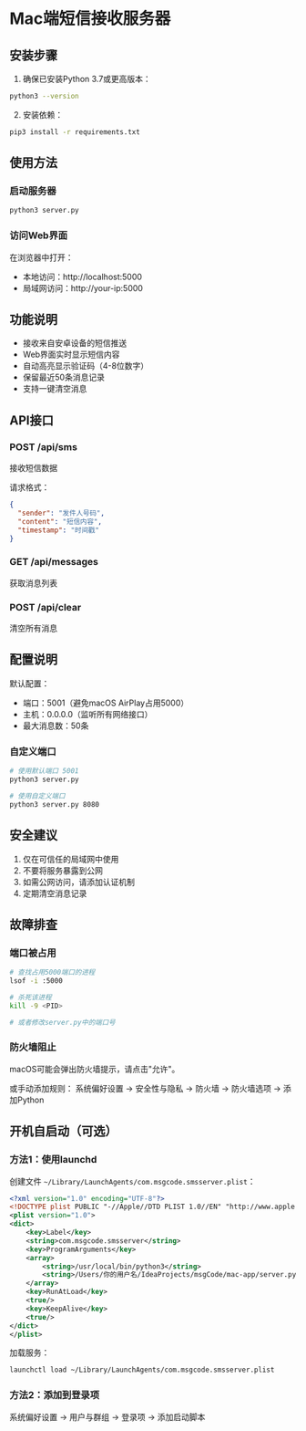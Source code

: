 # Mac端短信接收服务器

## 安装步骤

1. 确保已安装Python 3.7或更高版本：
```bash
python3 --version
```

2. 安装依赖：
```bash
pip3 install -r requirements.txt
```

## 使用方法

### 启动服务器
```bash
python3 server.py
```

### 访问Web界面
在浏览器中打开：
- 本地访问：http://localhost:5000
- 局域网访问：http://your-ip:5000

## 功能说明

- 接收来自安卓设备的短信推送
- Web界面实时显示短信内容
- 自动高亮显示验证码（4-8位数字）
- 保留最近50条消息记录
- 支持一键清空消息

## API接口

### POST /api/sms
接收短信数据

请求格式：
```json
{
  "sender": "发件人号码",
  "content": "短信内容",
  "timestamp": "时间戳"
}
```

### GET /api/messages
获取消息列表

### POST /api/clear
清空所有消息

## 配置说明

默认配置：
- 端口：5001（避免macOS AirPlay占用5000）
- 主机：0.0.0.0（监听所有网络接口）
- 最大消息数：50条

### 自定义端口

```bash
# 使用默认端口 5001
python3 server.py

# 使用自定义端口
python3 server.py 8080
```

## 安全建议

1. 仅在可信任的局域网中使用
2. 不要将服务暴露到公网
3. 如需公网访问，请添加认证机制
4. 定期清空消息记录

## 故障排查

### 端口被占用
```bash
# 查找占用5000端口的进程
lsof -i :5000

# 杀死该进程
kill -9 <PID>

# 或者修改server.py中的端口号
```

### 防火墙阻止
macOS可能会弹出防火墙提示，请点击"允许"。

或手动添加规则：
系统偏好设置 → 安全性与隐私 → 防火墙 → 防火墙选项 → 添加Python

## 开机自启动（可选）

### 方法1：使用launchd

创建文件 `~/Library/LaunchAgents/com.msgcode.smsserver.plist`：
```xml
<?xml version="1.0" encoding="UTF-8"?>
<!DOCTYPE plist PUBLIC "-//Apple//DTD PLIST 1.0//EN" "http://www.apple.com/DTDs/PropertyList-1.0.dtd">
<plist version="1.0">
<dict>
    <key>Label</key>
    <string>com.msgcode.smsserver</string>
    <key>ProgramArguments</key>
    <array>
        <string>/usr/local/bin/python3</string>
        <string>/Users/你的用户名/IdeaProjects/msgCode/mac-app/server.py</string>
    </array>
    <key>RunAtLoad</key>
    <true/>
    <key>KeepAlive</key>
    <true/>
</dict>
</plist>
```

加载服务：
```bash
launchctl load ~/Library/LaunchAgents/com.msgcode.smsserver.plist
```

### 方法2：添加到登录项

系统偏好设置 → 用户与群组 → 登录项 → 添加启动脚本

